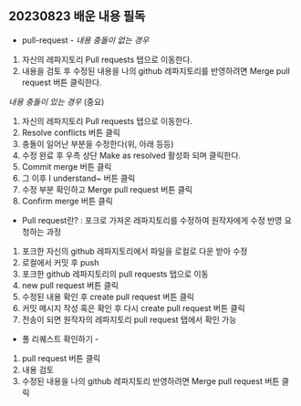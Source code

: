 ## 20230823 배운 내용 필독 ##

- pull-request - <vd>
*내용 충돌이 없는 경우*<vd>
1. 자신의 레파지토리 Pull requests 탭으로 이동한다.<vd>
2. 내용을 검토 후 수정된 내용을 나의 github 레파지토리를 반영하려면 Merge pull request 버튼 클릭한다.<vd>
 
*내용 충돌이 있는 경우* (중요)<vd>
1. 자신의 레파지토리 Pull requests 탭으로 이동한다.<vd>
2. Resolve conflicts 버튼 클릭<vd>
3. 충돌이 일어난 부분을 수정한다(위, 아래 등등)<vd>
4. 수정 완료 후 우측 상단 Make as resolved 활성화 되며 클릭한다.<vd>
5. Commit merge 버튼 클릭<vd>
6. 그 이후 I understand~ 버튼 클릭<vd>
7. 수정 부분 확인하고 Merge pull request 버튼 클릭<vd>
8. Confirm merge 버튼 클릭<vd>

- Pull request란? : 포크로 가져온 레파지토리를 수정하여 원작자에게 수정 반영 요청하는 과정<vd>
1. 포크한 자신의 github 레파지토리에서 파일을 로컬로 다운 받아 수정<vd>
2. 로컬에서 커밋 후 push<vd>
3. 포크한 github 레파지토리의 pull requests 탭으로 이동<vd>
4. new pull request 버튼 클릭<vd>
5. 수정된 내용 확인 후 create pull request 버튼 클릭<vd>
6. 커밋 메시지 작성 혹은 확인 후 다시 create pull request 버튼 클릭<vd>
7. 전송이 되면 원작자의 레파지토리 pull request 탭에서 확인 가능<vd>

- 풀 리퀘스트 확인하기 - <vd>
1. pull request 버튼 클릭<vd>
2. 내용 검토<vd>
3. 수정된 내용을 나의 github 레파지토리 반영하려면 Merge pull request 버튼 클릭<vd>